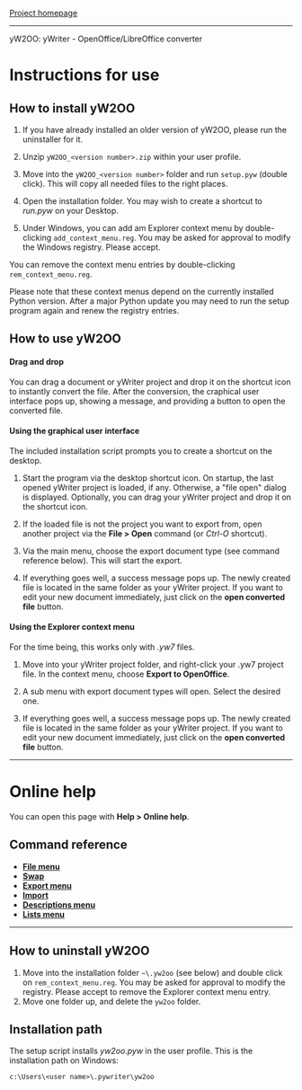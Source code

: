 [Project homepage](https://peter88213.github.io/yW2OO)

------------------------------------------------------------------

yW2OO: yWriter - OpenOffice/LibreOffice converter

# Instructions for use

## How to install yW2OO

1. If you have already installed an older version of yW2OO, please run the uninstaller for it. 

2. Unzip `yW2OO_<version number>.zip` within your user profile.

3. Move into the `yW2OO_<version number>` folder and run `setup.pyw` (double click).
   This will copy all needed files to the right places. 
   
4. Open the installation folder. You may wish to create a shortcut to *run.pyw* on your Desktop.

5. Under Windows, you can add am Explorer context menu by double-clicking  `add_context_menu.reg`. 
   You may be asked for approval to modify  the Windows registry. Please accept.

You can remove the context menu entries by double-clicking  `rem_context_menu.reg`.

Please note that these context menus depend on the currently installed Python version. 
After a major Python update you may need to run the setup program again and renew the registry entries.

## How to use yW2OO

#### Drag and drop

You can drag a document or yWriter project and drop it on the shortcut icon to instantly convert the file.
After the conversion, the craphical user interface pops up, showing a message, and providing a button
to open the converted file.


#### Using the graphical user interface

The included installation script prompts you to create a shortcut on the desktop. 

1. Start the program via the desktop shortcut icon. On startup, the last opened yWriter project 
   is loaded, if any. Otherwise, a "file open" dialog is displayed. Optionally, you can drag your yWriter 
   project and drop it on the shortcut icon. 
   
2. If the loaded file is not the project you want to export from, open another project via the 
   **File > Open** command (or *Ctrl-O* shortcut). 
   
3. Via the main menu, choose the export document type (see command reference below). This will start the export.

4. If everything goes well, a success message pops up. The newly created file is located 
   in the same folder as your yWriter project. If you want to edit your new document immediately, 
   just click on the **open converted file** button. 

#### Using the Explorer context menu

For the time being, this works only with *.yw7* files.

1. Move into your yWriter project folder, and right-click your .yw7 project file. 
   In the context menu, choose **Export to OpenOffice**. 
   
2. A sub menu with export document types will open. Select the desired one.

3. If everything goes well, a success message pops up. The newly created file is located 
   in the same folder as your yWriter project. If you want to edit your new document immediately, 
   just click on the **open converted file** button. 


--- 

# Online help

You can open this page with **Help > Online help**.

## Command reference

- **[File menu](https://peter88213.github.io/yW2OO/help/file_menu)**
- **[Swap](https://peter88213.github.io/yW2OO/help/swap_menu)**
- **[Export menu](https://peter88213.github.io/yW2OO/help/export_menu)**
- **[Import](https://peter88213.github.io/yW2OO/help/import_menu)**
- **[Descriptions menu](https://peter88213.github.io/yW2OO/help/descriptions_menu)**
- **[Lists menu](https://peter88213.github.io/yW2OO/help/Lists_menu)**

--- 


## How to uninstall yW2OO

1. Move into the installation folder `~\.yw2oo` (see below) and double click on `rem_context_menu.reg`. 
You may be asked for approval to modify the registry. Please accept to remove the Explorer context
menu entry.
2. Move one folder up, and delete the `yw2oo` folder. 



## Installation path

The setup script installs *yw2oo.pyw* in the user profile. This is the installation path on Windows: 

`c:\Users\<user name>\.pywriter\yw2oo`